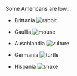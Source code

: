 Some Americans are low...


- Brittania 
![rabbit](https://github.com/user-attachments/assets/11521f8f-281b-4f22-8928-54102ebc7eb5)

- Gaullia 
![mouse](https://github.com/user-attachments/assets/780cf454-4c58-49ee-875b-39d3c892b8de)

- Auschlandia 
![vulture](https://github.com/user-attachments/assets/3976bd19-93e3-49e0-a979-d1b38e7969ee)

- Germania 
![turtle](https://github.com/user-attachments/assets/3269908c-522c-4d7d-b1c8-e17b2741573a)

- Hispania 
![snake](https://github.com/user-attachments/assets/49caa7fd-82bd-4b59-84b1-37d1eb5ec5fc)
